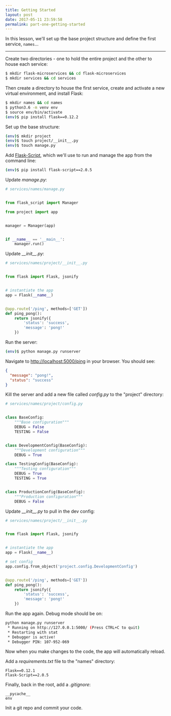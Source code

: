 ```yaml
---
title: Getting Started
layout: post
date: 2017-05-11 23:59:58
permalink: part-one-getting-started
---
```


In this lesson, we'll set up the base project structure and define the first service, `names`...

---

Create two directories - one to hold the entire project and the other to house each service:

```sh
$ mkdir flask-microservices && cd flask-microservices
$ mkdir services && cd services
```

Then create a directory to house the first service, create and activate a new virtual environment, and install Flask:

```sh
$ mkdir names && cd names
$ python3.6 -m venv env
$ source env/bin/activate
(env)$ pip install flask==0.12.2
```

Set up the base structure:

```sh
(env)$ mkdir project
(env)$ touch project/__init__.py
(env)$ touch manage.py
```

Add [Flask-Script](https://flask-script.readthedocs.io/en/latest/), which we'll use to run and manage the app from the command line:

```sh
(env)$ pip install flask-script==2.0.5
```

Update *manage.py*:

```python
# services/names/manage.py


from flask_script import Manager

from project import app


manager = Manager(app)


if __name__ == '__main__':
    manager.run()
```

Update *\_\_init\_\_.py*:

```python
# services/names/project/__init__.py


from flask import Flask, jsonify


# instantiate the app
app = Flask(__name__)


@app.route('/ping', methods=['GET'])
def ping_pong():
    return jsonify({
        'status': 'success',
        'message': 'pong!'
    })
```

Run the server:

```sh
(env)$ python manage.py runserver
```

Navigate to [http://localhost:5000/ping](http://localhost:5000/ping) in your browser. You should see:

```json
{
  "message": "pong!",
  "status": "success"
}
```

Kill the server and add a new file called *config.py* to the "project" directory:

```python
# services/names/project/config.py


class BaseConfig:
    """Base configuration"""
    DEBUG = False
    TESTING = False


class DevelopmentConfig(BaseConfig):
    """Development configuration"""
    DEBUG = True

class TestingConfig(BaseConfig):
    """Testing configuration"""
    DEBUG = True
    TESTING = True


class ProductionConfig(BaseConfig):
    """Production configuration"""
    DEBUG = False
```

Update *\_\_init\_\_.py* to pull in the dev config:

```python
# services/names/project/__init__.py


from flask import Flask, jsonify


# instantiate the app
app = Flask(__name__)

# set config
app.config.from_object('project.config.DevelopmentConfig')


@app.route('/ping', methods=['GET'])
def ping_pong():
    return jsonify({
        'status': 'success',
        'message': 'pong!'
    })
```

Run the app again. Debug mode should be on:

```sh
python manage.py runserver
 * Running on http://127.0.0.1:5000/ (Press CTRL+C to quit)
 * Restarting with stat
 * Debugger is active!
 * Debugger PIN: 107-952-069
```

Now when you make changes to the code, the app will automatically reload.

Add a *requirements.txt* file to the "names" directory:

```
Flask==0.12.1
Flask-Script==2.0.5
```

Finally, back in the root, add a *.gitignore*:

```
__pycache__
env
```

Init a git repo and commit your code.
